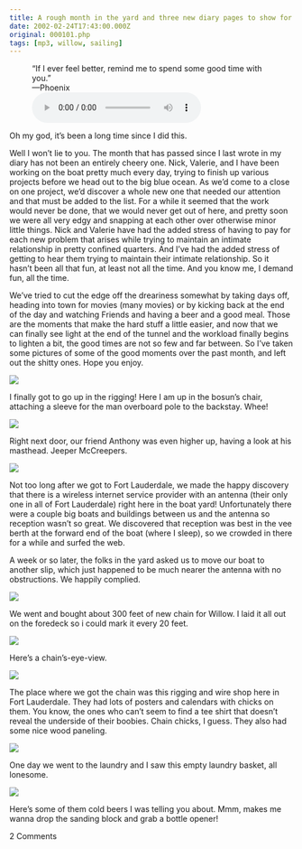 ```yaml
---
title: A rough month in the yard and three new diary pages to show for it
date: 2002-02-24T17:43:00.000Z
original: 000101.php
tags: [mp3, willow, sailing]
---
```


<figure>
  <figcaption>
  “If I ever feel better, remind me to spend some good time with you.”<br/>
  —Phoenix
  </figcaption>
  <audio controls src="./Phoenix-IfIEverFeelBetter.mp3" />
</figure>

Oh my god, it’s been a long time since I did this.

Well I won’t lie to you. The month that has passed since I last wrote in my diary has not been an entirely cheery one. Nick, Valerie, and I have been working on the boat pretty much every day, trying to finish up various projects before we head out to the big blue ocean. As we’d come to a close on one project, we’d discover a whole new one that needed our attention and that must be added to the list. For a while it seemed that the work would never be done, that we would never get out of here, and pretty soon we were all very edgy and snapping at each other over otherwise minor little things. Nick and Valerie have had the added stress of having to pay for each new problem that arises while trying to maintain an intimate relationship in pretty confined quarters. And I’ve had the added stress of getting to hear them trying to maintain their intimate relationship. So it hasn’t been all that fun, at least not all the time. And you know me, I demand fun, all the time.

We’ve tried to cut the edge off the dreariness somewhat by taking days off, heading into town for movies (many movies) or by kicking back at the end of the day and watching Friends and having a beer and a good meal. Those are the moments that make the hard stuff a little easier, and now that we can finally see light at the end of the tunnel and the workload finally begins to lighten a bit, the good times are not so few and far between. So I’ve taken some pictures of some of the good moments over the past month, and left out the shitty ones. Hope you enjoy.

<p class="polaroid" style="--deg: -2deg"><img src="./pascal-rigging.jpg" /></p>

I finally got to go up in the rigging! Here I am up in the bosun’s chair, attaching a sleeve for the man overboard pole to the backstay. Whee!

<p class="polaroid" style="--deg: -2deg"><img src="./anthony-rigging.jpg" /></p>

Right next door, our friend Anthony was even higher up, having a look at his masthead. Jeeper McCreepers.

<p class="polaroid" style="--deg: -2deg"><img src="./vee-berth.jpg" /></p>

Not too long after we got to Fort Lauderdale, we made the happy discovery that there is a wireless internet service provider with an antenna (their only one in all of Fort Lauderdale) right here in the boat yard! Unfortunately there were a couple big boats and buildings between us and the antenna so reception wasn’t so great. We discovered that reception was best in the vee berth at the forward end of the boat (where I sleep), so we crowded in there for a while and surfed the web.

A week or so later, the folks in the yard asked us to move our boat to another slip, which just happened to be much nearer the antenna with no obstructions. We happily complied.

<p class="polaroid" style="--deg: -2deg"><img src="./new-chain.jpg" /></p>

We went and bought about 300 feet of new chain for Willow. I laid it all out on the foredeck so i could mark it every 20 feet.

<p class="polaroid" style="--deg: -2deg"><img src="./chain-carpet.jpg" /></p>

Here’s a chain’s-eye-view.

<p class="polaroid" style="--deg: -2deg"><img src="./chain-chicks.jpg" /></p>

The place where we got the chain was this rigging and wire shop here in Fort Lauderdale. They had lots of posters and calendars with chicks on them. You know, the ones who can’t seem to find a tee shirt that doesn’t reveal the underside of their boobies. Chain chicks, I guess. They also had some nice wood paneling.

<p class="polaroid" style="--deg: -2deg"><img src="./laundry.jpg" /></p>

One day we went to the laundry and I saw this empty laundry basket, all lonesome.

<p class="polaroid" style="--deg: -2deg"><img src="./cold-beers.jpg" /></p>

Here’s some of them cold beers I was telling you about. Mmm, makes me wanna drop the sanding block and grab a bottle opener!

<span class="commentheader">2 Comments</span>

<!-- <div class="commentdivider">
<span class="commentauthorbox">Posted by <a href="mailto&#58;donkeypunch420&#64;yahoo&#46;com">some guy</a></span>
<span class="commentdatebox">Thursday, November 21, 2002</span>
<span class="commenttimebox"> 2:27 AM</span>
</div>
<div class="commentbody">you are gay</div>
<div class="commentdivider">
<span class="commentauthorbox">Posted by <a href="http://www.pascal.com/cgi-bin/mt/mt-comments.cgi?__mode=red&id=409">iam bennu</a></span>
<span class="commentdatebox">Saturday, August 30, 2003</span>
<span class="commenttimebox"> 2:58 AM</span>
</div>
<div class="commentbody">Interesting fair. I happened across on a search for something entirely different, but it is well worth lingering a moment and more to take in the spirit of your adventurous souls. I wish you well in your endeavors and hope that a cool summer winds move you always.   iam bennu</div> -->
